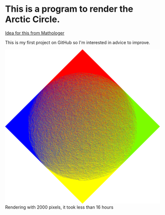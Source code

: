 # This is a program to render the Arctic Circle.
[Idea for this from Mathologer](https://youtu.be/Yy7Q8IWNfHM)

This is my first project on GitHub so I'm interested in advice to improve. 

![Rendering with 2000 pixels](https://github.com/Sickthon/Arctic-Circle/blob/master/Images/03-01-2021%2008-30.bmp)
Rendering with 2000 pixels, it took less than 16 hours
